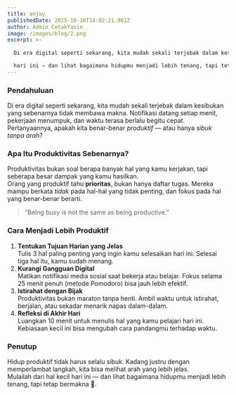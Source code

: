 ```yaml
---
title: anjay
publishedDate: 2025-10-16T14:02:21.961Z
author: Admin CetakYasin
image: /images/blog/2.png
excerpt: >-
  
  Di era digital seperti sekarang, kita mudah sekali terjebak dalam kesibukan yang sebenarnya tidak membawa makna. Notifikasi datang setiap menit, pekerjaan menumpuk, dan waktu terasa berlalu begitu cepat. Pertanyaannya, apakah kita benar-benar produktif — atau hanya sibuk tanpa arah?

  hari ini — dan lihat bagaimana hidupmu menjadi lebih tenang, tapi tetap bermakna 🌱.
---
```

<!--StartFragment-->

### Pendahuluan

Di era digital seperti sekarang, kita mudah sekali terjebak dalam kesibukan yang sebenarnya tidak membawa makna. Notifikasi datang setiap menit, pekerjaan menumpuk, dan waktu terasa berlalu begitu cepat. Pertanyaannya, apakah kita benar-benar *produktif* — atau hanya *sibuk tanpa arah*?

### Apa Itu Produktivitas Sebenarnya?

Produktivitas bukan soal berapa banyak hal yang kamu kerjakan, tapi seberapa besar dampak yang kamu hasilkan.\
Orang yang produktif tahu **prioritas**, bukan hanya daftar tugas. Mereka mampu berkata *tidak* pada hal-hal yang tidak penting, dan fokus pada hal yang benar-benar berarti.

> “Being busy is not the same as being productive.”

### Cara Menjadi Lebih Produktif

1. **Tentukan Tujuan Harian yang Jelas**\
   Tulis 3 hal paling penting yang ingin kamu selesaikan hari ini. Selesai tiga hal itu, kamu sudah menang.
2. **Kurangi Gangguan Digital**\
   Matikan notifikasi media sosial saat bekerja atau belajar. Fokus selama 25 menit penuh (metode Pomodoro) bisa jauh lebih efektif.
3. **Istirahat dengan Bijak**\
   Produktivitas bukan maraton tanpa henti. Ambil waktu untuk istirahat, berjalan, atau sekadar menarik napas dalam-dalam.
4. **Refleksi di Akhir Hari**\
   Luangkan 10 menit untuk menulis hal yang kamu pelajari hari ini. Kebiasaan kecil ini bisa mengubah cara pandangmu terhadap waktu.

### Penutup

Hidup produktif tidak harus selalu sibuk. Kadang justru dengan memperlambat langkah, kita bisa melihat arah yang lebih jelas.\
Mulailah dari hal kecil hari ini — dan lihat bagaimana hidupmu menjadi lebih tenang, tapi tetap bermakna 🌱.

<!--EndFragment-->